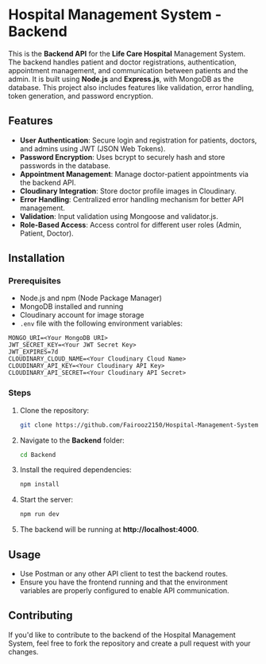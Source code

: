 
# Hospital Management System - Backend

This is the **Backend API** for the **Life Care Hospital** Management System. The backend handles patient and doctor registrations, authentication, appointment management, and communication between patients and the admin. It is built using **Node.js** and **Express.js**, with MongoDB as the database. This project also includes features like validation, error handling, token generation, and password encryption.

## Features

- **User Authentication**: Secure login and registration for patients, doctors, and admins using JWT (JSON Web Tokens).
- **Password Encryption**: Uses bcrypt to securely hash and store passwords in the database.
- **Appointment Management**: Manage doctor-patient appointments via the backend API.
- **Cloudinary Integration**: Store doctor profile images in Cloudinary.
- **Error Handling**: Centralized error handling mechanism for better API management.
- **Validation**: Input validation using Mongoose and validator.js.
- **Role-Based Access**: Access control for different user roles (Admin, Patient, Doctor).


## Installation

### Prerequisites

- Node.js and npm (Node Package Manager)
- MongoDB installed and running
- Cloudinary account for image storage
- `.env` file with the following environment variables:

```
MONGO_URI=<Your MongoDB URI>
JWT_SECRET_KEY=<Your JWT Secret Key>
JWT_EXPIRES=7d
CLOUDINARY_CLOUD_NAME=<Your Cloudinary Cloud Name>
CLOUDINARY_API_KEY=<Your Cloudinary API Key>
CLOUDINARY_API_SECRET=<Your Cloudinary API Secret>
```

### Steps

1. Clone the repository:

   ```bash
   git clone https://github.com/Fairooz2150/Hospital-Management-System.git
    ```

2. Navigate to the **Backend** folder:

   ```bash
   cd Backend
   ```

3. Install the required dependencies:

   ```bash
   npm install
   ```

4. Start the server:

   ```bash
   npm run dev
   ```

5. The backend will be running at **http://localhost:4000**.

## Usage

- Use Postman or any other API client to test the backend routes.
- Ensure you have the frontend running and that the environment variables are properly configured to enable API communication.

## Contributing

If you'd like to contribute to the backend of the Hospital Management System, feel free to fork the repository and create a pull request with your changes.

